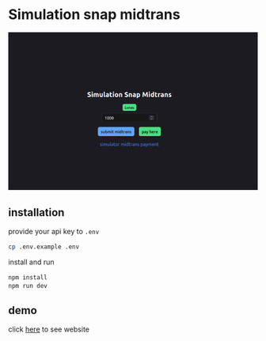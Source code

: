 # Simulation snap midtrans

![image](/public/simulation.png)


## installation

provide your api key to `.env`
```bash
cp .env.example .env
```

install and run
```bash
npm install
npm run dev
```

## demo

click [here](https://test-midtrans.vercel.app/) to see website

